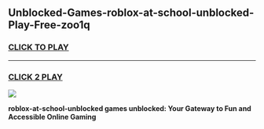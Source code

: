 
## Unblocked-Games-roblox-at-school-unblocked-Play-Free-zoo1q
<h3>
<a href="https://premium76.site?title=roblox-at-school-unblocked&ref=18A1">CLICK TO PLAY</a></h3>
<hr>

<h3>
<a href="https://premium76.site?title=roblox-at-school-unblocked&ref=18A1">CLICK 2 PLAY</a>
  
</h3>

<a href="https://premium76.site?title=roblox-at-school-unblocked&ref=18A1"><img src="https://clearcache.store/games.png"></a>


**roblox-at-school-unblocked games unblocked: Your Gateway to Fun and Accessible Online Gaming**

